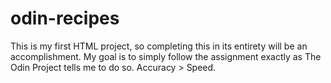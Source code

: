 # odin-recipes
This is my first HTML project, so completing this in its entirety will be an accomplishment.  My goal is to simply follow the assignment exactly as The Odin Project tells me to do so.  Accuracy > Speed.